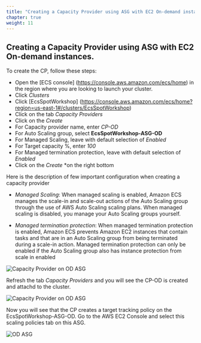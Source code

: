 ```yaml
---
title: "Creating a Capacity Provider using ASG with EC2 On-demand instances."
chapter: true
weight: 11
---
```


Creating a Capacity Provider using ASG with EC2 On-demand instances.
---

To create the CP, follow these steps:

* Open the [ECS console] (https://console.aws.amazon.com/ecs/home) in the region where you are looking to launch your cluster.
* Click *Clusters*
* Click [EcsSpotWorkshop] (https://console.aws.amazon.com/ecs/home?region=us-east-1#/clusters/EcsSpotWorkshop)
* Click on the tab *Capacity Providers*
* Click on the *Create*
* For Capacity provider name, enter *CP-OD*
* For Auto Scaling group, select **EcsSpotWorkshop-ASG-OD**
* For Managed Scaling, leave with default selection of *Enabled*
* For Target capacity %, enter *100*
* For Managed termination protection, leave with default selection of *Enabled*
* Click on the *Create* *on the right bottom

Here is the description of few important configuration when creating a capacity provider


* *Managed Scaling*: When managed scaling is enabled, Amazon ECS manages the scale-in and scale-out actions of the Auto Scaling group through the use of AWS Auto Scaling scaling plans. When managed scaling is disabled, you manage your Auto Scaling groups yourself.

* *Managed termination protection*: When managed termination protection is enabled, Amazon ECS prevents Amazon EC2 instances that contain tasks and that are in an Auto Scaling group from being terminated during a scale-in action. Managed termination protection can only be enabled if the Auto Scaling group also has instance protection from scale in enabled

![Capacity Provider on OD ASG](/images/ecs-spot-capacity-providers/CP_OD.png)

Refresh the tab *Capacity Providers* and you will see the CP-OD is created and attachd to the cluster.

![Capacity Provider on OD ASG](/images/ecs-spot-capacity-providers/CP_OD1.png)

Now you will see that the CP creates a target tracking policy on the EcsSpotWorkshop-ASG-OD. Go to the AWS EC2 Console and select this scaling policies tab on this ASG.

![OD ASG](/images/ecs-spot-capacity-providers/ASG1.png)